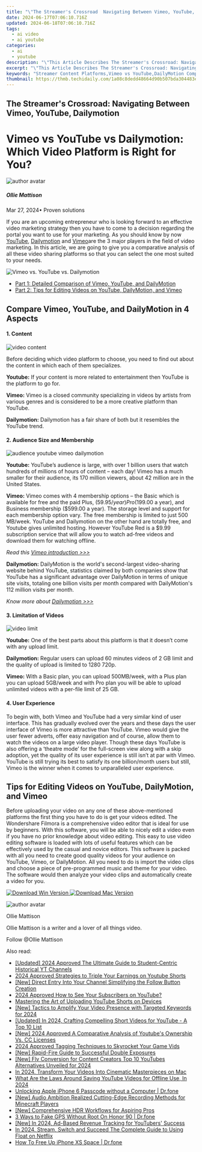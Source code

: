 ```yaml
---
title: "\"The Streamer's Crossroad  Navigating Between Vimeo, YouTube, Dailymotion\""
date: 2024-06-17T07:06:10.716Z
updated: 2024-06-18T07:06:10.716Z
tags:
  - ai video
  - ai youtube
categories:
  - ai
  - youtube
description: "\"This Article Describes The Streamer's Crossroad: Navigating Between Vimeo, YouTube, Dailymotion\""
excerpt: "\"This Article Describes The Streamer's Crossroad: Navigating Between Vimeo, YouTube, Dailymotion\""
keywords: "Streamer Content Platforms,Vimeo vs YouTube,DailyMotion Comparison,VideoStreaming Choices,Crossroad for Streamers,OTT Content Options,Multiplatform Strategies"
thumbnail: https://thmb.techidaily.com/1a08c8dedd48664d90b507bda304483e40c9a1d2dac0696255a8394fc453f16e.jpg
---
```


## The Streamer's Crossroad: Navigating Between Vimeo, YouTube, Dailymotion

# Vimeo vs YouTube vs Dailymotion: Which Video Platform is Right for You?

![author avatar](https://images.wondershare.com/filmora/article-images/ollie-mattison.jpg)

##### Ollie Mattison

 Mar 27, 2024• Proven solutions

If you are an upcoming entrepreneur who is looking forward to an effective video marketing strategy then you have to come to a decision regarding the portal you want to use for your marketing. As you should know by now [YouTube](https://www.youtube.com/), [Dailymotion](http://www.dailymotion.com/) and [Vimeo](https://www.vimeo.com/)are the 3 major players in the field of video marketing. In this article, we are going to give you a comparative analysis of all these video sharing platforms so that you can select the one most suited to your needs.

![Vimeo vs. YouTube vs. Dailymotion](https://images.wondershare.com/filmora/article-images/vimeo-youtube-dailymotion.png)

* [Part 1: Detailed Comparison of Vimeo, YouTube, and DailyMotion](#part1)
* [Part 2: Tips for Editing Videos on YouTube, DailyMotion, and Vimeo](#part2)

## Compare Vimeo, YouTube, and DailyMotion in 4 Aspects

#### 1\.  Content

![video content](https://images.wondershare.com/filmora/article-images/video-content.jpg)

Before deciding which video platform to choose, you need to find out about the content in which each of them specializes.

**Youtube:** If your content is more related to entertainment then YouTube is the platform to go for.

 **Vimeo:** Vimeo is a closed community specializing in videos by artists from various genres and is considered to be a more creative platform than YouTube.

**Dailymotion:** Dailymotion has a fair share of both but it resembles the YouTube trend.

#### 2\.  Audience Size and Membership

![audience youtube vimeo dailymotion](https://images.wondershare.com/filmora/article-images/audience-youtube-vimeo-dailymotion.jpg)

**Youtube:** YouTube’s audience is large, with over 1 billion users that watch hundreds of millions of hours of content – each day! Vimeo has a much smaller for their audience, its 170 million viewers, about 42 million are in the United States.

**Vimeo:** Vimeo comes with 4 membership options – the Basic which is available for free and the paid Plus, ($59.95/ year) Pro ($199.00 a year), and Business membership ($599.00 a year). The storage level and support for each membership option vary. The free membership is limited to just 500 MB/week. YouTube and Dailymotion on the other hand are totally free, and Youtube gives unlimited hosting. However YouTube Red is a $9.99 subscription service that will allow you to watch ad-free videos and download them for watching offline.

 _Read this [Vimeo introduction >>>](https://tools.techidaily.com/wondershare/filmora/download/)_

**Dailymotion:** DailyMotion is the world's second-largest video-sharing website behind YouTube, statistics claimed by both companies show that YouTube has a significant advantage over DailyMotion in terms of unique site visits, totaling one billion visits per month compared with DailyMotion's 112 million visits per month.

_Know more about [Dailymotion >>>](https://tools.techidaily.com/wondershare/filmora/download/)_

#### 3\.  Limitation of Videos

![video limit](https://images.wondershare.com/filmora/article-images/videolimit-youtube-vimeo-dailymotion.jpg)

**Youtube:** One of the best parts about this platform is that it doesn’t come with any upload limit.

**Dailymotion:** Regular users can upload 60 minutes videos of 2 GB limit and the quality of upload is limited to 1280 720p.

**Vimeo:** With a Basic plan, you can upload 500MB/week, with a Plus plan you can upload 5GB/week and with Pro plan you will be able to upload unlimited videos with a per-file limit of 25 GB.

#### 4\.  User Experience

To begin with, both Vimeo and YouTube had a very similar kind of user interface. This has gradually evolved over the years and these days the user interface of Vimeo is more attractive than YouTube. Vimeo would give the user fewer adverts, offer easy navigation and of course, allow them to watch the videos on a large video player. Though these days YouTube is also offering a ‘theatre mode’ for the full-screen view along with a skip adoption, yet the quality of its user experience is still isn’t at par with Vimeo. YouTube is still trying its best to satisfy its one billion/month users but still, Vimeo is the winner when it comes to unparalleled user experience.

## Tips for Editing Videos on YouTube, DailyMotion, and Vimeo

Before uploading your video on any one of these above-mentioned platforms the first thing you have to do is get your videos edited. The Wondershare Filmora is a comprehensive video editor that is ideal for use by beginners. With this software, you will be able to nicely edit a video even if you have no prior knowledge about video editing. This easy to use video editing software is loaded with lots of useful features which can be effectively used by the casual and novice editors. This software is packed with all you need to create good quality videos for your audience on YouTube, Vimeo, or DailyMotion. All you need to do is import the video clips and choose a piece of pre-programmed music and theme for your video. The software would then analyze your video clips and automatically create a video for you.

[![Download Win Version](https://images.wondershare.com/filmora/guide/download-btn-win.jpg) ](https://tools.techidaily.com/wondershare/filmora/download/) [![Download Mac Version](https://images.wondershare.com/filmora/guide/download-btn-mac.jpg) ](https://tools.techidaily.com/wondershare/filmora/download/)

![author avatar](https://images.wondershare.com/filmora/article-images/ollie-mattison.jpg)

Ollie Mattison

Ollie Mattison is a writer and a lover of all things video.

Follow @Ollie Mattison


<ins class="adsbygoogle"
     style="display:block"
     data-ad-format="autorelaxed"
     data-ad-client="ca-pub-7571918770474297"
     data-ad-slot="1223367746"></ins>



<ins class="adsbygoogle"
     style="display:block"
     data-ad-client="ca-pub-7571918770474297"
     data-ad-slot="8358498916"
     data-ad-format="auto"
     data-full-width-responsive="true"></ins>

<span class="atpl-alsoreadstyle">Also read:</span>
<div><ul>
<li><a href="https://youtube-webster.techidaily.com/ed-2024-approved-the-ultimate-guide-to-student-centric-historical-yt-channels/"><u>[Updated] 2024 Approved  The Ultimate Guide to Student-Centric Historical YT Channels</u></a></li>
<li><a href="https://youtube-webster.techidaily.com/approved-strategies-to-triple-your-earnings-on-youtube-shorts/"><u>2024 Approved  Strategies to Triple Your Earnings on Youtube Shorts</u></a></li>
<li><a href="https://youtube-webster.techidaily.com/irect-entry-into-your-channel-simplifying-the-follow-button-creation/"><u>[New] Direct Entry Into Your Channel  Simplifying the Follow Button Creation</u></a></li>
<li><a href="https://youtube-webster.techidaily.com/approved-how-to-see-your-subscribers-on-youtube/"><u>2024 Approved  How to See Your Subscribers on YouTube?</u></a></li>
<li><a href="https://youtube-webster.techidaily.com/ring-the-art-of-uploading-youtube-shorts-on-devices/"><u>Mastering the Art of Uploading YouTube Shorts on Devices</u></a></li>
<li><a href="https://youtube-webster.techidaily.com/actics-to-amplify-your-video-presence-with-targeted-keywords-for-2024/"><u>[New] Tactics to Amplify Your Video Presence with Targeted Keywords for 2024</u></a></li>
<li><a href="https://youtube-webster.techidaily.com/ed-in-2024-crafting-compelling-short-videos-for-youtube-a-top-10-list/"><u>[Updated] In 2024, Crafting Compelling Short Videos for YouTube - A Top 10 List</u></a></li>
<li><a href="https://youtube-webster.techidaily.com/024-approved-a-comparative-analysis-of-youtubes-ownership-vs-cc-licenses/"><u>[New] 2024 Approved  A Comparative Analysis of Youtube's Ownership Vs. CC Licenses</u></a></li>
<li><a href="https://youtube-webster.techidaily.com/approved-tagging-techniques-to-skyrocket-your-game-vids/"><u>2024 Approved  Tagging Techniques to Skyrocket Your Game Vids</u></a></li>
<li><a href="https://youtube-webster.techidaily.com/apid-fire-guide-to-successful-double-exposures/"><u>[New] Rapid-Fire Guide to Successful Double Exposures</u></a></li>
<li><a href="https://eaxpv-info.techidaily.com/new-flv-conversion-for-content-creators-top-10-youtubes-alternatives-unveiled-for-2024/"><u>[New] Flv Conversion for Content Creators  Top 10 YouTubes Alternatives Unveiled for 2024</u></a></li>
<li><a href="https://smart-video-editing.techidaily.com/in-2024-transform-your-videos-into-cinematic-masterpieces-on-mac/"><u>In 2024, Transform Your Videos Into Cinematic Masterpieces on Mac</u></a></li>
<li><a href="https://facebook-video-footage.techidaily.com/what-are-the-laws-around-saving-youtube-videos-for-offline-use-in-2024/"><u>What Are the Laws Around Saving YouTube Videos for Offline Use, In 2024</u></a></li>
<li><a href="https://iphone-unlock.techidaily.com/unlocking-apple-iphone-6-passcode-without-a-computer-drfone-by-drfone-ios/"><u>Unlocking Apple iPhone 6 Passcode without a Computer | Dr.fone</u></a></li>
<li><a href="https://visual-screen-recording.techidaily.com/new-audio-ambition-realized-cutting-edge-recording-methods-for-minecraft-players/"><u>[New] Audio Ambition Realized  Cutting-Edge Recording Methods for Minecraft Players</u></a></li>
<li><a href="https://extra-tips.techidaily.com/new-comprehensive-hdr-workflows-for-aspiring-pros/"><u>[New] Comprehensive HDR Workflows for Aspiring Pros</u></a></li>
<li><a href="https://location-fake.techidaily.com/3-ways-to-fake-gps-without-root-on-honor-90-drfone-by-drfone-virtual-android/"><u>3 Ways to Fake GPS Without Root On Honor 90 | Dr.fone</u></a></li>
<li><a href="https://facebook-video-footage.techidaily.com/new-in-2024-ad-based-revenue-tracking-for-youtubers-success/"><u>[New] In 2024, Ad-Based Revenue Tracking for YouTubers' Success</u></a></li>
<li><a href="https://some-guidance.techidaily.com/in-2024-stream-switch-and-succeed-the-complete-guide-to-using-float-on-netflix/"><u>In 2024, Stream, Switch and Succeed  The Complete Guide to Using Float on Netflix</u></a></li>
<li><a href="https://blog-min.techidaily.com/how-to-free-up-iphone-xs-space-drfone-by-drfone-ios-full-data-eraser-ios-full-data-eraser/"><u>How To Free Up iPhone XS Space | Dr.fone</u></a></li>
</ul></div>
